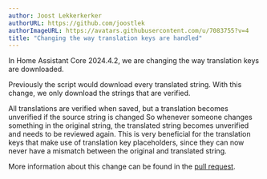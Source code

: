 ```yaml
---
author: Joost Lekkerkerker
authorURL: https://github.com/joostlek
authorImageURL: https://avatars.githubusercontent.com/u/7083755?v=4
title: "Changing the way translation keys are handled"
---
```


In Home Assistant Core 2024.4.2, we are changing the way translation keys are downloaded.

Previously the script would download every translated string.
With this change, we only download the strings that are verified.

All translations are verified when saved, but a translation becomes unverified if the source string is changed
So whenever someone changes something in the original string, the translated string becomes unverified and needs to be reviewed again.
This is very beneficial for the translation keys that make use of translation key placeholders, since they can now never have a mismatch between the original and translated string.

More information about this change can be found in the [pull request](https://github.com/home-assistant/core/pull/114968).
